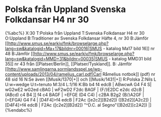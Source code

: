 # Polska från Uppland Svenska Folkdansar H4 nr 30

{%abc%}
X:30
T:Polska från Uppland
T:Svenska Folkdansar H4 nr 30
O:Uppland
B:Traditioner av Svenska Folkdansar Häfte 4, nr 30
B:Jämför [[http://www.smus.se/earkiv/fmk/browselarge.php?lang=sw&katalogid=Ma+17&bildnr=00016|SMUS - katalog Ma17 bild 16]] nr 48
B:Jämför [[http://www.smus.se/earkiv/fmk/browselarge.php?lang=sw&katalogid=MMD+31&bildnr=00035|SMUS - katalog MMD31 bild 35]] nr 43 från [[Platser/Berlin]], [[Platser/Tyskland]].
B: Jämför [[http://www.samlingarna.sormlandsspel.se/wp-content/uploads/2013/04/ramelius_carl.pdf|Carl Råmelius notbok]] (pdf) nr 48 sid 16
N:Se även [[Musik/1370|+]] och [[Musik/1431|+]]
R:Polska
Z:Nils L
U:w=wedge
U:t=tenuto
M:3/4
L:1/16
K:Bb
b4 f4 edcB | ABwcwA G4 F4 S| wG2wE2 wG2ed cBAG | wF2wD2 F2dc BAGF |
{F/}E2DC e2dc d2cB | (ABcd) c4 B4 ]] f4 c4 BAGF | =EFGE (D4 C4) |
c2BA B2g2 {B/}A2GF | (=EFGA) G4 F4 | [D4F4]>f4 edcB | F2Ac ([e2c2][B2d2]) ([B2d2][A2c2]) |
[D4F4]>f4 edcB | F2Ac ([c2e2][B2d2]) "^D.C. al Segno"([B2d2][c2A2]) |]
{%endabc%}
